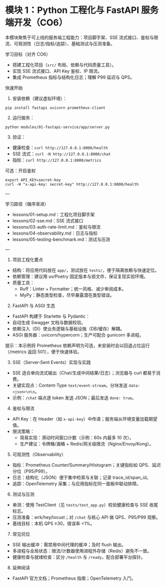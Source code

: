 # 模块 1：Python 工程化与 FastAPI 服务端开发（CO6）

本模块聚焦于可上线的服务端工程能力：项目脚手架、SSE 流式接口、鉴权与限流、可观测性（日志/指标/追踪）、基础测试与压测准备。

学习目标（对齐 CO6）
- 搭建工程化项目（`src/` 布局、依赖与代码质量工具）。
- 实现 SSE 流式接口、API Key 鉴权、IP 限流。
- 集成 Prometheus 指标与结构化日志；理解 P99 延迟与 QPS。

快速开始
1) 安装依赖（建议虚拟环境）：
```
pip install fastapi uvicorn prometheus-client
```
2) 运行服务：
```
python modules/01-fastapi-service/app/server.py
```
3) 验证：
- 健康检查：`curl http://127.0.0.1:8000/health`
- SSE 流式：`curl -N http://127.0.0.1:8000/chat`
- 指标：`curl http://127.0.0.1:8000/metrics`

可选：开启鉴权
```
export API_KEY=secret-key
curl -H "x-api-key: secret-key" http://127.0.0.1:8000/health
```

—

学习路径（循序渐进）
- lessons/01-setup.md：工程化项目脚手架
- lessons/02-sse.md：SSE 流式接口
- lessons/03-auth-rate-limit.md：鉴权与限流
- lessons/04-observability.md：日志与指标
- lessons/05-testing-benchmark.md：测试与压测

—

1. 项目工程化要点
- 结构：将应用代码放在 `app/`，测试放在 `tests/`，便于隔离依赖与快速定位。
- 依赖管理：建议用 uv/Poetry 固定版本与锁文件，保证复现实验环境。
- 质量工具：
  - Ruff：Linter + Formatter；统一风格、减少审阅成本。
  - MyPy：静态类型检查，尽早暴露潜在类型错误。

2. FastAPI 与 ASGI 生态
 - FastAPI 构建于 Starlette 与 Pydantic：
  - 自动生成 Swagger 文档与数据校验。
  - 依赖注入（DI）使业务逻辑与基础设施（DB/缓存）解耦。
- ASGI 服务器：uvicorn/hypercorn；生产可配合 gunicorn 多进程。

提示：本示例将 Prometheus 依赖声明为可选，未安装时会以回退占位运行（/metrics 返回 501），便于快速体验。

3. SSE（Server‑Sent Events）实现与实践
- SSE 适合单向流式输出（Chat/生成中间结果/日志）；浏览器与 curl 都易于消费。
- 关键实现点：Content‑Type `text/event-stream`，分块发送 `data: <json>\n\n`。
- 示例：`/chat` 端点逐 token 发送 JSON；最后发送 `done: true`。

4. 鉴权与限流
- API Key：在 Header（如 `x-api-key`）中传递；服务端从环境变量加载期望值。
- 限流策略：
  - 简易实现：滑动时间窗口计数（示例：60s 内最多 10 次）。
  - 生产建议：令牌桶/漏桶 + Redis/网关级限流（Nginx/Envoy/Kong）。

5. 可观测性（Observability）
- 指标：Prometheus Counter/Summary/Histogram；关键指标如 QPS、延迟分位（P95/P99）。
- 日志：结构化（JSON）便于集中检索与关联；记录 trace_id/span_id。
- 追踪：OpenTelemetry 采集；与应用指标在同一面板中联动排障。

6. 测试与压测
- 单测：使用 TestClient（见 `tests/test_app.py`）校验健康检查与 SSE 收尾标志。
- 压测准备：wrk/hey/locust；对 `/chat` 与核心 API 做 QPS、P95/P99 观察。
- 基线目标：本机 QPS ≥30，错误率 <1%。

7. 常见坑位
- SSE 输出缓冲：需禁用中间代理的缓冲；及时 flush 输出。
- 多进程与全局状态：限流/计数器使用进程外存储（Redis）避免不一致。
- 健康检查与就绪检查：区分 `/health` 与 `/ready`，配合部署平台探针。

8. 延伸阅读
- FastAPI 官方文档；Prometheus 指南；OpenTelemetry 入门。
